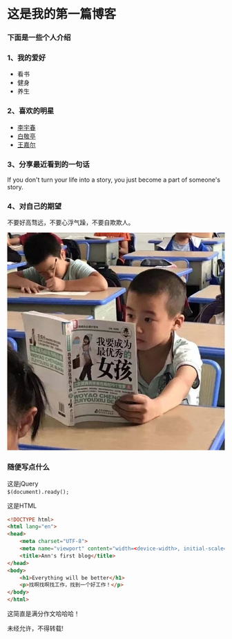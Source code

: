 # 这是我的第一篇博客
### 下面是一些个人介绍
### 1、我的爱好
* 看书
* 健身
* 养生

### 2、喜欢的明星
* [李宇春](https://weibo.com/liyuchun)
* [白敬亭](https://weibo.com/u/2112496475)
* [王嘉尔](https://weibo.com/jacksonwangG7?is_hot=1)
### 3、分享最近看到的一句话 
If you don't turn your life into a story, you just become a part of someone's story.
### 4、对自己的期望
不要好高骛远，不要心浮气躁，不要自欺欺人。

![我要成为优秀的女孩子](https://github.com/Ann-Lu/repo/blob/master/%E6%88%91%E8%A6%81%E6%88%90%E4%B8%BA%E4%BC%98%E7%A7%80%E7%9A%84%E5%A5%B3%E5%AD%A9%E5%AD%90.jpg)

### 随便写点什么
这是jQuery  
`$(document).ready();`

这是HTML
```html
<!DOCTYPE html>
<html lang="en">
<head>
    <meta charset="UTF-8">
    <meta name="viewport" content="width=<device-width>, initial-scale=1.0">
    <title>Ann's first blog</title>
</head>
<body>
    <h1>Everything will be better</h1>
    <p>找啊找啊找工作，找到一个好工作！</p>
</body>
</html>
```
这简直是满分作文哈哈哈！

未经允许，不得转载!



